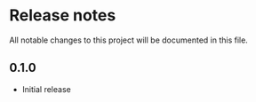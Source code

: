 # Release notes
All notable changes to this project will be documented in this file.


## 0.1.0
 - Initial release